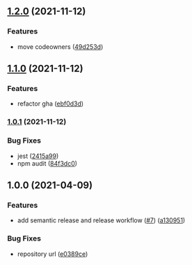 ## [1.2.0](https://github.com/rpidanny/github-actions-typescript-template/compare/v1.1.0...v1.2.0) (2021-11-12)


### Features

* move codeowners ([49d253d](https://github.com/rpidanny/github-actions-typescript-template/commit/49d253db4db7392d308ca10cb42e572d108ef382))

## [1.1.0](https://github.com/rpidanny/github-actions-typescript-template/compare/v1.0.1...v1.1.0) (2021-11-12)


### Features

* refactor gha ([ebf0d3d](https://github.com/rpidanny/github-actions-typescript-template/commit/ebf0d3d9cf78dc649d7df99bad2c6cd44f7dcb65))

### [1.0.1](https://github.com/rpidanny/github-actions-typescript-template/compare/v1.0.0...v1.0.1) (2021-11-12)


### Bug Fixes

* jest ([2415a99](https://github.com/rpidanny/github-actions-typescript-template/commit/2415a9937fbcc85399f34a424887a4fc14a21794))
* npm audit ([84f3dc0](https://github.com/rpidanny/github-actions-typescript-template/commit/84f3dc0b1c743ac94ffe8311dab9967c9c307ee5))

## 1.0.0 (2021-04-09)


### Features

* add semantic release and release workflow ([#7](https://github.com/rpidanny/github-actions-typescript-template/issues/7)) ([a130951](https://github.com/rpidanny/github-actions-typescript-template/commit/a130951a259172150ff2477b4a16226d53bb510f))


### Bug Fixes

* repository url ([e0389ce](https://github.com/rpidanny/github-actions-typescript-template/commit/e0389ceb1e4a34a001a1724c0293a197bb6640a5))

